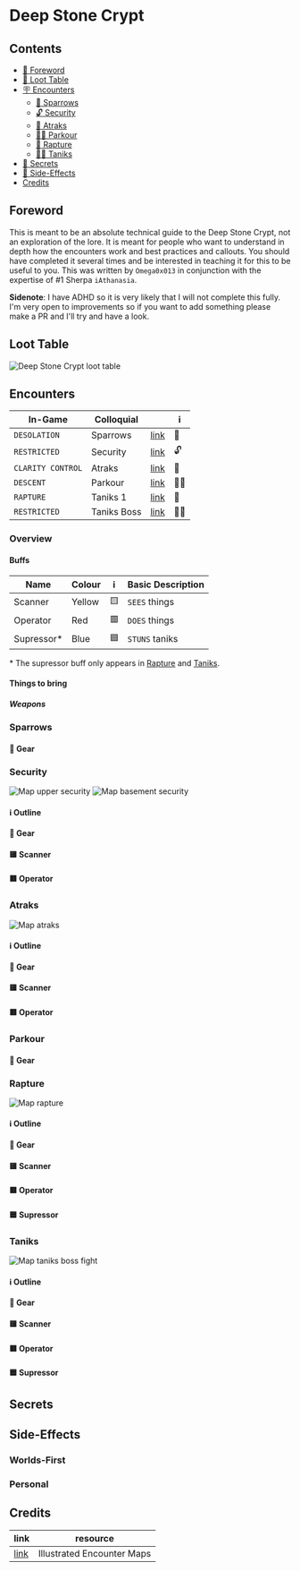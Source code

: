 # Deep Stone Crypt

## Contents

- [:book: Foreword](#foreword)
- [:briefcase: Loot Table](#loot-table)
- [:placard: Encounters](#encounters)
  - [:penguin: Sparrows](#sparrows)
  - [:unlock: Security](#security)
  - [:person_fencing: Atraks](#atraks)
  - [:climbing_woman: Parkour](#parkour)
  - [:volleyball: Rapture](#rapture)
  - [:man_in_motorized_wheelchair: Taniks](#taniks)
- [:vhs: Secrets](#secrets)
- [:bookmark_tabs: Side-Effects](#side-effects)
- [Credits](#credits)

## Foreword

This is meant to be an absolute technical guide to the Deep Stone Crypt, not an exploration of the lore. It is meant for people who want to understand in depth how the encounters work and best practices and callouts. You should have completed it several times and be interested in teaching it for this to be useful to you. This was written by `Omega0x013` in conjunction with the expertise of #1 Sherpa `iAthanasia`.

**Sidenote**: I have ADHD so it is very likely that I will not complete this fully. I'm very open to improvements so if you want to add something please make a PR and I'll try and have a look.

## Loot Table

![Deep Stone Crypt loot table](./images/gear/loot_table.png)

## Encounters

| **In-Game**       | **Colloquial** |                   | :information_source: |
|-------------------|----------------|-------------------|----------|
| `DESOLATION`      | Sparrows       | [link](#sparrows) | :penguin: |
| `RESTRICTED`      | Security       | [link](#security) | :unlock: |
| `CLARITY CONTROL` | Atraks         | [link](#atraks)   | :person_fencing: |
| `DESCENT`         | Parkour        | [link](#parkour)  | :climbing_woman: |
| `RAPTURE`         | Taniks 1       | [link](#rapture)  | :volleyball: |
| `RESTRICTED`      | Taniks Boss    | [link](#taniks)   | :man_in_motorized_wheelchair: |

### Overview

#### Buffs

| Name       | Colour | :information_source: | Basic Description   |
|------------|--------|---|---------------------|
| Scanner    | Yellow | :yellow_square: | `SEES` things       |
| Operator   | Red | :red_square:    | `DOES` things       |
| Supressor* | Blue | :blue_square:   | `STUNS` taniks      |

\* The supressor buff only appears in [Rapture](#rapture) and [Taniks](#taniks).

#### Things to bring

##### Weapons

### Sparrows

#### :guard: Gear


### Security

![Map upper security](./images/maps/security_top.png)
![Map basement security](./images/maps/security_bottom.png)

#### :information_source: Outline

#### :guard: Gear

#### :yellow_square: Scanner

#### :red_square: Operator


### Atraks

![Map atraks](./images/maps/atraks.png)

#### :information_source: Outline

#### :guard: Gear

#### :yellow_square: Scanner

#### :red_square: Operator


### Parkour

#### :guard: Gear


### Rapture

![Map rapture](./images/maps/rapture.png)

#### :information_source: Outline

#### :guard: Gear

#### :yellow_square: Scanner

#### :red_square: Operator

#### :blue_square: Supressor


### Taniks

![Map taniks boss fight](./images/maps/taniks.png)

#### :information_source: Outline

#### :guard: Gear

#### :yellow_square: Scanner

#### :red_square: Operator

#### :blue_square: Supressor

## Secrets

## Side-Effects

### Worlds-First

### Personal

## Credits

| **link**                                      | **resource**               |
|-----------------------------------------------|----------------------------|
| [link](https://imgur.com/user/vargamatemedia) | Illustrated Encounter Maps |
